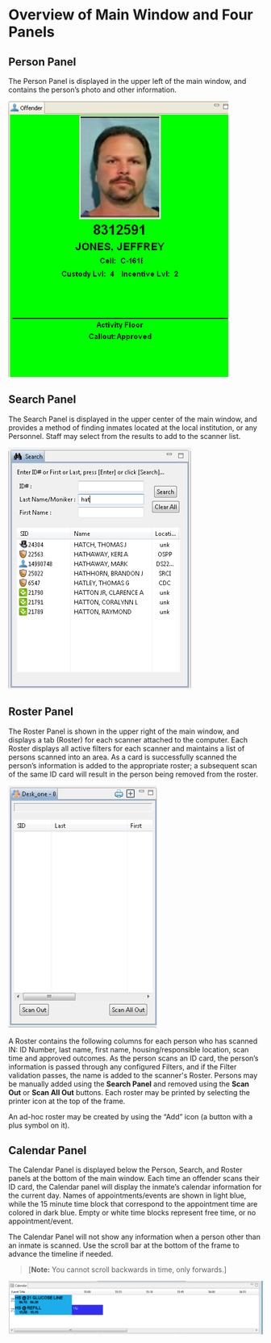# Overview of Main Window and Four Panels

## Person Panel

The Person Panel is displayed in the upper left of the main window, and contains the person’s photo and other information.

![](../../../.gitbook/assets/008.png)

## Search Panel

The Search Panel is displayed in the upper center of the main window, and provides a method of finding inmates located at the local institution, or any Personnel. Staff may select from the results to add to the scanner list.

![](../../../.gitbook/assets/009.png)

## Roster Panel

The Roster Panel is shown in the upper right of the main window, and displays a tab \(Roster\) for each scanner attached to the computer. Each Roster displays all active filters for each scanner and maintains a list of persons scanned into an area. As a card is successfully scanned the person’s information is added to the appropriate roster; a subsequent scan of the same ID card will result in the person being removed from the roster.

![](../../../.gitbook/assets/010.png)

A Roster contains the following columns for each person who has scanned IN: ID Number, last name, first name, housing/responsible location, scan time and approved outcomes. As the person scans an ID card, the person’s information is passed through any configured Filters, and if the Filter validation passes, the name is added to the scanner's Roster. Persons may be manually added using the **Search Panel** and removed using the **Scan Out** or **Scan All Out** buttons. Each roster may be printed by selecting the printer icon at the top of the frame.

An ad-hoc roster may be created by using the “Add” icon \(a button with a plus symbol on it\).

## Calendar Panel

The Calendar Panel is displayed below the Person, Search, and Roster panels at the bottom of the main window. Each time an offender scans their ID card, the Calendar panel will display the inmate’s calendar information for the current day. Names of appointments/events are shown in light blue, while the 15 minute time block that correspond to the appointment time are colored in dark blue. Empty or white time blocks represent free time, or no appointment/event.

The Calendar Panel will not show any information when a person other than an inmate is scanned. Use the scroll bar at the bottom of the frame to advance the timeline if needed.

> \[**Note:** You cannot scroll backwards in time, only forwards.\]

![](../../../.gitbook/assets/011.png)

